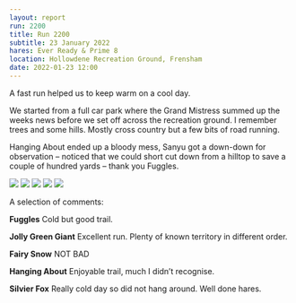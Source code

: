 ```yaml
---
layout: report
run: 2200
title: Run 2200
subtitle: 23 January 2022
hares: Ever Ready & Prime 8
location: Hollowdene Recreation Ground, Frensham
date: 2022-01-23 12:00
---
```

A fast run helped us to keep warm on a cool day.

We started from a full car park where the Grand Mistress summed up the weeks news before we set off across the recreation ground. I remember trees and some hills. Mostly cross country but a few bits of road running.

Hanging About ended up a bloody mess, Sanyu got a down-down for observation – noticed that we could short cut down from a hilltop to save a couple of hundred yards – thank you Fuggles.

<img src="{{ '/assets/img/scribe/2198/2198-1.jpg' | prepend: site.baseurl }}" class="post-img">
<img src="{{ '/assets/img/scribe/2198/2198-2.jpg' | prepend: site.baseurl }}" class="post-img">
<img src="{{ '/assets/img/scribe/2198/2198-3.jpg' | prepend: site.baseurl }}" class="post-img">
<img src="{{ '/assets/img/scribe/2198/2198-4.jpg' | prepend: site.baseurl }}" class="post-img">
<img src="{{ '/assets/img/scribe/2198/2198-5.jpg' | prepend: site.baseurl }}" class="post-img">

A selection of comments:

__Fuggles__ Cold but good trail.

__Jolly Green Giant__ Excellent run. Plenty of known territory in different order.

__Fairy Snow__ NOT BAD

__Hanging About__ Enjoyable trail, much I didn’t recognise.

__Silvier Fox__ Really cold day so did not hang around. Well done hares.

